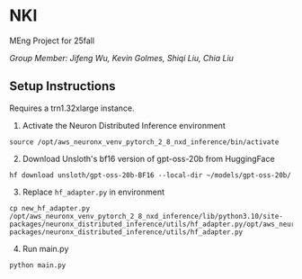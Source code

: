 # NKI
MEng Project for 25fall

*Group Member: Jifeng Wu, Kevin Golmes, Shiqi Liu, Chia Liu*

## Setup Instructions

Requires a trn1.32xlarge instance.
1. Activate the Neuron Distributed Inference environment
```Shell
source /opt/aws_neuronx_venv_pytorch_2_8_nxd_inference/bin/activate
```

2. Download Unsloth's bf16 version of gpt-oss-20b from HuggingFace
```Shell
hf download unsloth/gpt-oss-20b-BF16 --local-dir ~/models/gpt-oss-20b/
```

3. Replace `hf_adapter.py` in environment
```
cp new_hf_adapter.py /opt/aws_neuronx_venv_pytorch_2_8_nxd_inference/lib/python3.10/site-packages/neuronx_distributed_inference/utils/hf_adapter.py/opt/aws_neuronx_venv_pytorch_2_8_nxd_inference/lib/python3.10/site-packages/neuronx_distributed_inference/utils/hf_adapter.py
```

4. Run main.py
```
python main.py
```
